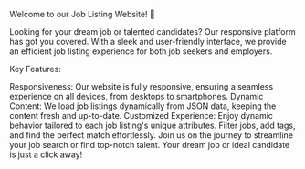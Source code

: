 Welcome to our Job Listing Website! 🌟

Looking for your dream job or talented candidates? Our responsive platform has got you covered. With a sleek and user-friendly interface, we provide an efficient job listing experience for both job seekers and employers.

Key Features:

Responsiveness: Our website is fully responsive, ensuring a seamless experience on all devices, from desktops to smartphones.
Dynamic Content: We load job listings dynamically from JSON data, keeping the content fresh and up-to-date.
Customized Experience: Enjoy dynamic behavior tailored to each job listing's unique attributes. Filter jobs, add tags, and find the perfect match effortlessly.
Join us on the journey to streamline your job search or find top-notch talent.
Your dream job or ideal candidate is just a click away!


